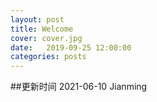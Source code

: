 ```yaml
---
layout: post
title: Welcome
cover: cover.jpg
date:   2019-09-25 12:00:00
categories: posts
---
```


##更新时间
2021-06-10
Jianming


